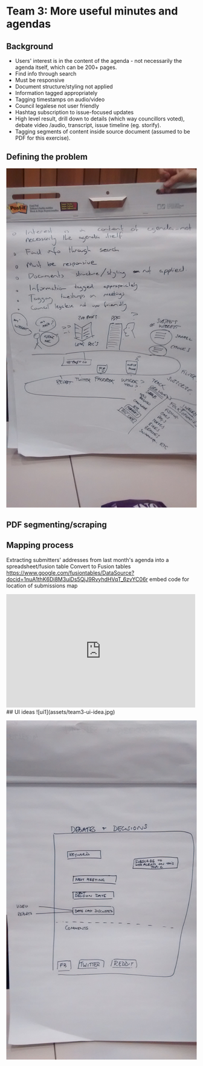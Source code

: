 # Team 3: More useful minutes and agendas

## Background
* Users' interest is in the content of the agenda - not necessarily the agenda itself, which can be 200+ pages.
* Find info through search
* Must be responsive
* Document structure/styling not applied
* Information tagged appropriately
* Tagging timestamps on audio/video
* Council legalese not user friendly
* Hashtag subscription to issue-focused updates
* High level result, drill down to details (which way councillors voted), debate video /audio, transcript, issue timeline (eg. storify).
* Tagging segments of content inside source document (assumed to be PDF for this exercise).

## Defining the problem
![problem ideas](assets/team3-problem-id.jpg)

## PDF segmenting/scraping



## Mapping process
Extracting submitters' addresses from last month's agenda into a spreadsheet/fusion table
Convert to Fusion tables https://www.google.com/fusiontables/DataSource?docid=1nuA1thK6Di8M3uiDs5QjJ9RvyhdHVqT_6zvYC06r
embed code for location of submissions map
<iframe width="500" height="300" scrolling="no" frameborder="no" src="https://www.google.com/fusiontables/embedviz?q=select+col2+from+1nuA1thK6Di8M3uiDs5QjJ9RvyhdHVqT_6zvYC06r&amp;viz=MAP&amp;h=false&amp;lat=-43.529555192349164&amp;lng=172.64111918891604&amp;t=1&amp;z=12&amp;l=col2&amp;y=2&amp;tmplt=2&amp;hml=GEOCODABLE"></iframe>
## UI ideas
![ui1](assets/team3-ui-idea.jpg)

![ui2](assets/team3-ui-idea2.jpg)
